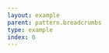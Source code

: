 ```yaml
---
layout: example
parent: pattern.breadcrumbs
type: example
index: 0
---
```

<script type="application/ld+json">
{
  "@context": "http://schema.org",
  "@type": "BreadcrumbList",
  "itemListElement": [
    {
      "@type": "ListItem",
      "position": 1,
      "item": {
        "@id": "https://www.mygov.scot/",
        "name": "Home"
      }
    },
    {
      "@type": "ListItem",
      "position": 2,
      "item": {
        "@id": "https://www.mygov.scot/environment-farm-marine/",
        "name": "Environment, farming and marine"
      }
    },
    {
      "@type": "ListItem",
      "position": 3,
      "item": {
        "@id": "https://www.mygov.scot/environment-farm-marine/countryside/",
        "name": "Environment and countryside"
      }
    }
  ]
}
</script>
